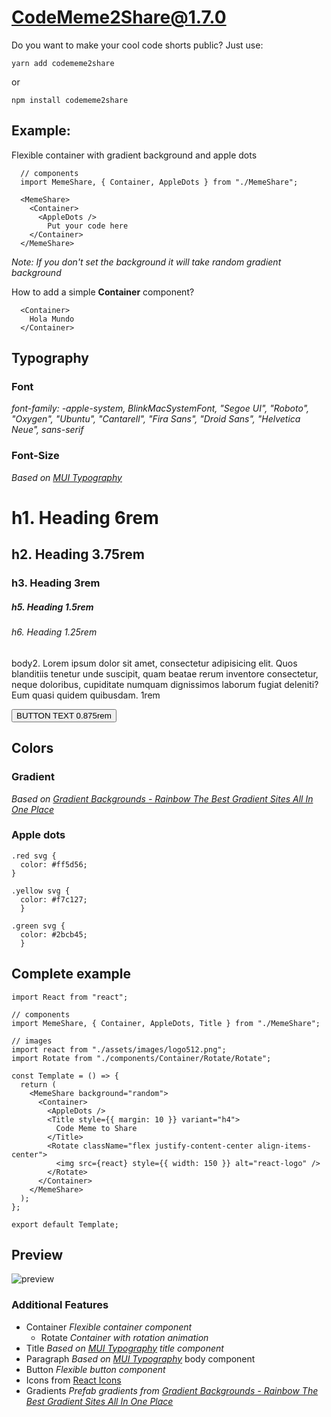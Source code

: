# CodeMeme2Share@1.7.0

Do you want to make your cool code shorts public?
Just use:

```
yarn add codememe2share
```

or

```
npm install codememe2share
```

## Example:

Flexible container with gradient background and apple dots

```
  // components
  import MemeShare, { Container, AppleDots } from "./MemeShare";

  <MemeShare>
    <Container>
      <AppleDots />
        Put your code here
    </Container>
  </MemeShare>
```

<i>Note: If you don't set the background it will take random gradient background</i>

How to add a simple <strong>Container</strong> component?

```
  <Container>
    Hola Mundo
  </Container>
```

## Typography

### Font

<i>font-family: -apple-system, BlinkMacSystemFont, "Segoe UI", "Roboto", "Oxygen", "Ubuntu", "Cantarell", "Fira Sans", "Droid Sans", "Helvetica Neue", sans-serif</i>

### Font-Size

<i>Based on [MUI Typography](https://mui.com/components/typography)</i>

<h1>h1. Heading 6rem</h1>
<h2>h2. Heading 3.75rem</h2>
<h3>h3. Heading 3rem</h3>
<h4h4. Heading 2.125rem</h4>
<h5>h5. Heading 1.5rem</h5>
<h6>h6. Heading 1.25rem</h6>
<p>body2. Lorem ipsum dolor sit amet, consectetur adipisicing elit. Quos blanditiis tenetur unde suscipit, quam beatae rerum inventore consectetur, neque doloribus, cupiditate numquam dignissimos laborum fugiat deleniti? Eum quasi quidem quibusdam. 1rem</p>
<button>BUTTON TEXT 0.875rem</button>

## Colors

### Gradient

<i>Based on [Gradient Backgrounds - Rainbow The Best Gradient Sites All In One Place](https://cssgradient.io/gradient-backgrounds/)</i>

### Apple dots

```
.red svg {
  color: #ff5d56;
}
```

```
.yellow svg {
  color: #f7c127;
  }
```

```
.green svg {
  color: #2bcb45;
  }
```

## Complete example

```
import React from "react";

// components
import MemeShare, { Container, AppleDots, Title } from "./MemeShare";

// images
import react from "./assets/images/logo512.png";
import Rotate from "./components/Container/Rotate/Rotate";

const Template = () => {
  return (
    <MemeShare background="random">
      <Container>
        <AppleDots />
        <Title style={{ margin: 10 }} variant="h4">
          Code Meme to Share
        </Title>
        <Rotate className="flex justify-content-center align-items-center">
          <img src={react} style={{ width: 150 }} alt="react-logo" />
        </Rotate>
      </Container>
    </MemeShare>
  );
};

export default Template;
```

## Preview
![preview](https://user-images.githubusercontent.com/40501794/158683035-f8ef383f-36f4-432d-be92-5488954d45f0.jpg)

### Additional Features

- Container <i>Flexible container component</i>
  - Rotate <i>Container with rotation animation</i>
- Title <i>Based on [MUI Typography](https://mui.com/components/typography) title component</i>
- Paragraph <i>Based on [MUI Typography](https://mui.com/components/typography)</i> body component
- Button <i>Flexible button component</i>
- Icons from [React Icons](https://react-icons.github.io/react-icons/)
- Gradients <i>Prefab gradients from [Gradient Backgrounds - Rainbow The Best Gradient Sites All In One Place](https://cssgradient.io/gradient-backgrounds/)</i>
